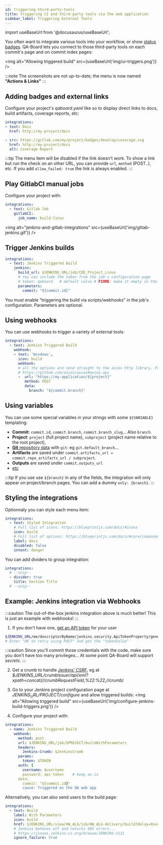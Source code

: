 ```yaml
---
id: triggering-third-party-tools
title: Triggering CI and third-party tools via the web application
sidebar_label: Triggering External Tools
---
```

import useBaseUrl from '@docusaurus/useBaseUrl';

You often want to integrate various tools into your workflow, or show [status badges](https://shields.io/index.html). QA-Board lets you connect to those third-party tools on each commit's page and on commit index pages:

<img alt="Allowing triggered build" src={useBaseUrl('img/ui-triggers.png')} />

:::note
The screenshots are not up-to-date; the menu is now named **"Actions & Links"**
:::



## Adding badges and external links
Configure your project's *qaboard.yaml* like so to display direct links to docs, build artifacts, coverage reports, etc:

```yaml title="qaboard.yaml"
integrations:
- text: Docs
  href: http://my-project/docs

- src: https://gitlab.com/my/project/badges/develop/coverage.svg
  href: http://my-project/docs
  alt: Coverage Report
```

:::tip
The menu item will be disabled if the link doesn't work.
To show a link but run the check on an other URL, you can provide `url`, `method` (POST..), etc. If you add `allow_failed: true` the link is always enabled.
:::

## Play GitlabCI manual jobs
Configure your project with:
```yaml title="qaboard.yaml"
integrations:
  - text: Gitlab Job
    gitlabCI:
      job_name: build-linux
```
<img alt="jenkins-and-gitlab-integrations" src={useBaseUrl('img/gitlab-jenkins.gif')} />

  ## Trigger Jenkins builds
```yaml title="qaboard.yaml"
integrations:
  - text: Jenkins Triggered Build
    jenkins:
      build_url: $JENKINS_URL/job/CDE_Project_Linux
      # You can include the token from the job's configuration page
      # token: qaboard   # default value # FIXME: make it empty in the OSS version
      parameters:
        commit: "${commit.id}"
```

You must enable "triggering the build via scripts/webhooks" in the job's configuration. Parameters are optional.

## Using webhooks
You can use webhooks to trigger a variety of external tools:

```yaml
integrations:
  - text: Jenkins Triggered Build
    webhook:
    - text: 'Windows',
      icon: build
      webhook:
      # all the options are send straight to the axios http library. For reference:
      # https://github.com/axios/axios#axios-api
      -  url: "https://my-application/${project}"
         method: POST
         data:
           branch: "${commit.branch}"
```

## Using variables
You can use some special variables in your strings with some `${VARIABLE}` templating:
- **Commit**: `commit.id`, `commit.branch`, `commit.branch_slug`... Also `branch`.
- **Project**: `project` (full project name), `subproject` (project name relative to the root project), 
- [**Git** repository data](https://docs.gitlab.com/ee/user/project/integrations/webhooks.html#push-event) with `git`: eg `git.default_branch`... 
- **Artifacts** are saved under `commit.artifacts_url = commit.repo_artifacts_url / subproject`.
- **Outputs** are saved under `commit.outputs_url`
- [etc](https://github.com/Samsung/qaboard/blob/master/webapp/src/utils.js#L303)

:::tip
If you use use `${branch}` in any of the fields, the integration will only appear on project/branch pages. You can add a dummy `only: {branch}`.
:::



## Styling the integrations
Optionnaly you can style each menu item:
```yaml
integrations:
  - text: Styled Integration
    # Full list of icons: https://blueprintjs.com/docs/#icons
    icon: build
    # Full list of options: https://blueprintjs.com/docs/#core/components/menu
    label: docs
    disabled: false
    intent: danger
```

You can add dividers to group integration:
```yaml
integrations:
  # --snip--
  - divider: true
    title: Section Title
  # --snip--
```

## Example: Jenkins integration via Webhooks
:::caution
The out-of-the-box jenkins integration above is much better! This is just an example with webhooks!
:::

1. If you don't have one, [get an API token](https://stackoverflow.com/questions/45466090/how-to-get-the-api-token-for-jenkins) for your user

```bash
$JENKINS_URL/me/descriptorByName/jenkins.security.ApiTokenProperty/generateNewToken
# Enter "OK to retry using POST" and get the "tokenValue"
```

:::caution
Since you'll commit those credentials with the code, make sure you don't have too many privileges... At some point QA-Board will support *secrets*. 
:::

2. Get a crumb to handle [Jenkins' CSRF](https://support.cloudbees.com/hc/en-us/articles/219257077-CSRF-Protection-Explained), eg at *$JENKINS_URL/crumbIssuer/api/xml?xpath=concat(//crumbRequestField,%22:%22,//crumb)*

3. Go to your Jenkins project configuration page at *$JENKINS_URL/$PROJECT/configure* and allow triggered builds:
<img alt="Allowing triggered build" src={useBaseUrl('img/configure-jenkins-build-triggers.png')} />

4. Configure your project with:

```yaml title="qaboard.yaml"
integrations:
  - name: Jenkins Triggered Build
    webhook:
      method: post
      url: $JENKINS_URL/job/$PROJECT/buildWithParameters
      headers:
        Jenkins-Crumb: $JenkinsCrumb
      params:
        token: $TOKEN
      auth: {
        username: $username
        password: api-token    # keep as-is
      data:
        commit: "${commit.id}"
        cause: Triggered on the QA web app
```

Alternatively, you can also send users to the build page: 

```yaml
integrations:
  - text: Build
    label: With Parameters
    icon: build
    href: $JENKINS_URL/view/HW_ALG/job/HW_ALG-delivery/build?delay=0sec
    # Jenkins behaves wtf and returns 405 errors...
    # https://issues.jenkins-ci.org/browse/JENKINS-3121
    ignore_failure: true
```
